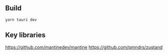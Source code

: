 ## Build

`yarn tauri dev`


## Key libraries

https://github.com/mantinedev/mantine
https://github.com/pmndrs/zustand

